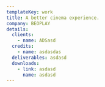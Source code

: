 ```yaml
---
templateKey: work
title: A better cinema experience.
company: BEOPLAY
details:
  clients:
    - name: ADSasd
  credits:
    - name: asdasdas
  deliverables: asdasd
  downloads:
    - link: asdasd
      name: asdasd
---
```


